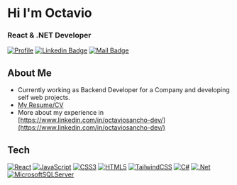 # Hi I'm Octavio

### React & .NET Developer

[![Profile](https://img.shields.io/badge/Portfolio-282C4C?style=for-the-badge&logo=dev.to&logoColor=615EFF)](https://octaviosancho-dev-portfolio.netlify.app)
[![Linkedin Badge](https://img.shields.io/badge/LinkedIn-0077B5?style=for-the-badge&logo=linkedin&logoColor=white)](https://www.linkedin.com/in/octaviosancho-dev/) [![Mail Badge](https://img.shields.io/badge/Gmail-D14836?style=for-the-badge&logo=gmail&logoColor=white)](mailto:octaviosanchodev@gmail.com)

## About Me
- Currently working as Backend Developer for a Company and developing self web projects.
- [My Resume/CV](https://drive.google.com/file/d/1WJF3kOzMeW94ttl_kXPywnugUnLtyDo3/view?usp=sharing)
- More about my experience in [https://www.linkedin.com/in/octaviosancho-dev/](https://www.linkedin.com/in/octaviosancho-dev/)

## Tech

<!-- TODO: Make technologies links takes you to repositories -->

[![React](https://img.shields.io/badge/react-%2320232a.svg?style=for-the-badge&logo=react&logoColor=%2361DAFB)](https://octaviosancho-dev-portfolio.netlify.app/) [![JavaScript](https://img.shields.io/badge/javascript-%23323330.svg?style=for-the-badge&logo=javascript&logoColor=%23F7DF1E)](https://octaviosancho-dev.github.io/weather-app/index.html) [![CSS3](https://img.shields.io/badge/css3-%231572B6.svg?style=for-the-badge&logo=css3&logoColor=white)](https://osancho.000webhostapp.com/index.html) [![HTML5](https://img.shields.io/badge/html5-%23E34F26.svg?style=for-the-badge&logo=html5&logoColor=white)](#) [![TailwindCSS](https://img.shields.io/badge/tailwindcss-%2338B2AC.svg?style=for-the-badge&logo=tailwind-css&logoColor=white)](https://tailwindcss.com/) [![C#](https://img.shields.io/badge/c%23-%237F5AB6.svg?style=for-the-badge&logo=c-sharp&logoColor=white)](#) [![.Net](https://img.shields.io/badge/.NET-5C2D91?style=for-the-badge&logo=.net&logoColor=white)](#) [![MicrosoftSQLServer](https://img.shields.io/badge/Microsoft%20SQL%20Sever-CC2927?style=for-the-badge&logo=microsoft%20sql%20server&logoColor=white)](#)
